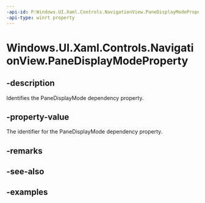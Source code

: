 ```yaml
---
-api-id: P:Windows.UI.Xaml.Controls.NavigationView.PaneDisplayModeProperty
-api-type: winrt property
---
```


<!-- Property syntax.
public DependencyProperty PaneDisplayModeProperty { get; }
-->

# Windows.UI.Xaml.Controls.NavigationView.PaneDisplayModeProperty

## -description

Identifies the PaneDisplayMode dependency property.

## -property-value

The identifier for the PaneDisplayMode dependency property.

## -remarks

## -see-also

## -examples

